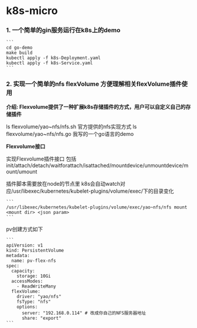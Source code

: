 # k8s-micro

### 1. 一个简单的gin服务运行在k8s上的demo
    
    ```
    cd go-demo
    make build
    kubectl apply -f k8s-Deployment.yaml
    kubectl apply -f k8s-Service.yaml
    ```

### 2. 实现一个简单的nfs flexVolume 方便理解相关flexVolume插件使用

**介绍: Flexvolume提供了一种扩展k8s存储插件的方式，用户可以自定义自己的存储插件**
   
   ls flexvolume/yao~nfs/nfs.sh 官方提供的nfs实现方式
   ls flexvolume/yao~nfs/nfs.go 我写的一个go语言的demo

**Flexvolume接口**

   实现Flexvolume插件接口 包括 init/attach/detach/waitforattach/isattached/mountdevice/unmountdevice/mount/umount
   
   插件脚本需要放在node的节点里 k8s会自动watch对应/usr/libexec/kubernetes/kubelet-plugins/volume/exec/下的目录变化
   
    ```
    /usr/libexec/kubernetes/kubelet-plugins/volume/exec/yao~nfs/nfs mount <mount dir> <json param>
    ```
    
   pv创建方式如下
     
    ```  
    apiVersion: v1
    kind: PersistentVolume
    metadata:
      name: pv-flex-nfs
    spec:
      capacity:
        storage: 10Gi
      accessModes:
        - ReadWriteMany
      flexVolume:
        driver: "yao/nfs"
        fsType: "nfs"
        options:
          server: "192.168.0.114" # 改成你自己的NFS服务器地址
          share: "export"
    ```      
    

